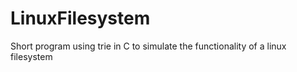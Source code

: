 # LinuxFilesystem
Short program using trie in C to simulate the functionality of a linux filesystem

